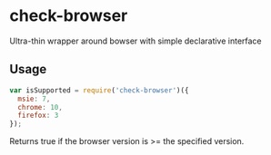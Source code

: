# check-browser

Ultra-thin wrapper around bowser with simple declarative interface

## Usage

```javascript
var isSupported = require('check-browser')({
  msie: 7,
  chrome: 10,
  firefox: 3
});
```

Returns true if the browser version is >= the specified version.